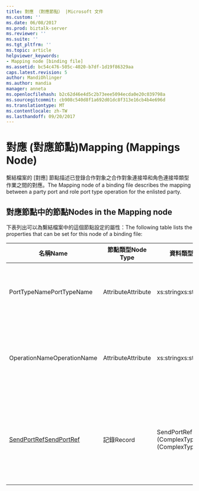```yaml
---
title: 對應 （對應節點） |Microsoft 文件
ms.custom: ''
ms.date: 06/08/2017
ms.prod: biztalk-server
ms.reviewer: ''
ms.suite: ''
ms.tgt_pltfrm: ''
ms.topic: article
helpviewer_keywords:
- Mapping node [binding file]
ms.assetid: bc54c476-505c-4020-b7df-1d19f86329aa
caps.latest.revision: 5
author: MandiOhlinger
ms.author: mandia
manager: anneta
ms.openlocfilehash: b2c62d46e4d5c2b73eee5094ecda0e20c039798a
ms.sourcegitcommit: cb908c540d8f1a692d01dc8f313e16cb4b4e696d
ms.translationtype: MT
ms.contentlocale: zh-TW
ms.lasthandoff: 09/20/2017
---
```

# <a name="mapping-mappings-node"></a><span data-ttu-id="6773f-102">對應 (對應節點)</span><span class="sxs-lookup"><span data-stu-id="6773f-102">Mapping (Mappings Node)</span></span>
<span data-ttu-id="6773f-103">繫結檔案的 [對應] 節點描述已登錄合作對象之合作對象連接埠和角色連接埠類型作業之間的對應。</span><span class="sxs-lookup"><span data-stu-id="6773f-103">The Mapping node of a binding file describes the mapping between a party port and role port type operation for the enlisted party.</span></span>  
  
## <a name="nodes-in-the-mapping-node"></a><span data-ttu-id="6773f-104">對應節點中的節點</span><span class="sxs-lookup"><span data-stu-id="6773f-104">Nodes in the Mapping node</span></span>  
 <span data-ttu-id="6773f-105">下表列出可以為繫結檔案中的這個節點設定的屬性：</span><span class="sxs-lookup"><span data-stu-id="6773f-105">The following table lists the properties that can be set for this node of a binding file:</span></span>  
  
|<span data-ttu-id="6773f-106">**名稱**</span><span class="sxs-lookup"><span data-stu-id="6773f-106">**Name**</span></span>|<span data-ttu-id="6773f-107">**節點類型**</span><span class="sxs-lookup"><span data-stu-id="6773f-107">**Node Type**</span></span>|<span data-ttu-id="6773f-108">**資料類型**</span><span class="sxs-lookup"><span data-stu-id="6773f-108">**Data Type**</span></span>|<span data-ttu-id="6773f-109">**說明**</span><span class="sxs-lookup"><span data-stu-id="6773f-109">**Description**</span></span>|<span data-ttu-id="6773f-110">**限制**</span><span class="sxs-lookup"><span data-stu-id="6773f-110">**Restrictions**</span></span>|<span data-ttu-id="6773f-111">**註解**</span><span class="sxs-lookup"><span data-stu-id="6773f-111">**Comments**</span></span>|  
|--------------|-------------------|-------------------|---------------------|----------------------|------------------|  
|<span data-ttu-id="6773f-112">PortTypeName</span><span class="sxs-lookup"><span data-stu-id="6773f-112">PortTypeName</span></span>|<span data-ttu-id="6773f-113">Attribute</span><span class="sxs-lookup"><span data-stu-id="6773f-113">Attribute</span></span>|<span data-ttu-id="6773f-114">xs:string</span><span class="sxs-lookup"><span data-stu-id="6773f-114">xs:string</span></span>|<span data-ttu-id="6773f-115">指定連接埠類型的名稱。</span><span class="sxs-lookup"><span data-stu-id="6773f-115">Specifies the name of the port type.</span></span>|<span data-ttu-id="6773f-116">不需要</span><span class="sxs-lookup"><span data-stu-id="6773f-116">Not required</span></span>|<span data-ttu-id="6773f-117">預設值：空白</span><span class="sxs-lookup"><span data-stu-id="6773f-117">Default value: empty</span></span>|  
|<span data-ttu-id="6773f-118">OperationName</span><span class="sxs-lookup"><span data-stu-id="6773f-118">OperationName</span></span>|<span data-ttu-id="6773f-119">Attribute</span><span class="sxs-lookup"><span data-stu-id="6773f-119">Attribute</span></span>|<span data-ttu-id="6773f-120">xs:string</span><span class="sxs-lookup"><span data-stu-id="6773f-120">xs:string</span></span>|<span data-ttu-id="6773f-121">指定屬於此連接埠類型的作業。</span><span class="sxs-lookup"><span data-stu-id="6773f-121">Specifies the operation belonging to this port type.</span></span>|<span data-ttu-id="6773f-122">不需要</span><span class="sxs-lookup"><span data-stu-id="6773f-122">Not required</span></span>|<span data-ttu-id="6773f-123">預設值：空白</span><span class="sxs-lookup"><span data-stu-id="6773f-123">Default value: empty</span></span>|  
|[<span data-ttu-id="6773f-124">SendPortRef</span><span class="sxs-lookup"><span data-stu-id="6773f-124">SendPortRef</span></span>](../core/sendportref-mapping-node.md)|<span data-ttu-id="6773f-125">記錄</span><span class="sxs-lookup"><span data-stu-id="6773f-125">Record</span></span>|<span data-ttu-id="6773f-126">SendPortRef (ComplexType)</span><span class="sxs-lookup"><span data-stu-id="6773f-126">SendPortRef (ComplexType)</span></span>|<span data-ttu-id="6773f-127">與對應有關之傳送埠清單的容器節點。</span><span class="sxs-lookup"><span data-stu-id="6773f-127">Container node for the list of send ports associated with a mapping.</span></span>|<span data-ttu-id="6773f-128">不需要</span><span class="sxs-lookup"><span data-stu-id="6773f-128">Not required</span></span>|<span data-ttu-id="6773f-129">預設值：無</span><span class="sxs-lookup"><span data-stu-id="6773f-129">Default value: none</span></span>|